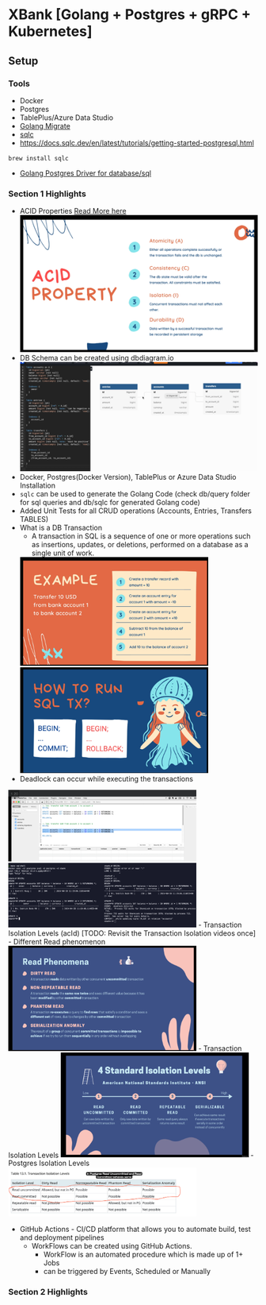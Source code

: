 # XBank [Golang + Postgres + gRPC + Kubernetes]


## Setup


### Tools 
 - Docker
 - Postgres
 - TablePlus/Azure Data Studio
 - [Golang Migrate](https://github.com/golang-migrate/migrate)
 - [sqlc](https://sqlc.dev/)
 - https://docs.sqlc.dev/en/latest/tutorials/getting-started-postgresql.html 
```shell 
brew install sqlc
```
 - [Golang Postgres Driver for database/sql](https://github.com/lib/pq)


### Section 1 Highlights
 - ACID Properties [Read More here](https://www.databricks.com/glossary/acid-transactions)
   ![ACID Properties](assets/db_acid.png)
 - DB Schema can be created using dbdiagram.io
    ![dbdiagram.io](assets/db_schema.png)
 - Docker, Postgres(Docker Version), TablePlus or Azure Data Studio Installation
 - `sqlc` can be used to generate the Golang Code (check db/query folder for sql queries and db/sqlc for generated Golang code)
 - Added Unit Tests for all CRUD operations (Accounts, Entries, Transfers TABLES)
 - What is a DB Transaction
   - A transaction in SQL is a sequence of one or more operations such as insertions, updates, or deletions, performed on a database as a single unit of work.
   <img src="assets/db_transaction.png" alt="image" width="380" height="auto">
   <img src="assets/transaction_example.png" alt="image" width="380" height="auto">
 - Deadlock can occur while executing the transactions
  <img src="assets/transaction_deadlock_queries.png" alt="image" width="380" height="auto"> 
  <img src="assets/transaction_deadlock_shell.png" alt="image" width="380" height="auto">
 - Transaction Isolation Levels (acId)
   [TODO: Revisit the Transaction Isolation videos once]
   - Different Read phenomenon
   <img src="assets/read_phenomena.png" alt="image" width="380" height="auto">
   - Transaction Isolation Levels
   <img src="assets/isolation_levels.png" alt="image" width="380" height="auto">
   - Postgres Isolation Levels
   <img src="assets/pg_isolation_levels.png" alt="image" width="380" height="auto">

 - GitHub Actions - CI/CD platform that allows you to automate build, test and deployment pipelines
   - WorkFlows can be created using GitHub Actions. 
     - WorkFlow is an automated procedure which is made up of 1+ Jobs  
     - can be triggered by Events, Scheduled or Manually

### Section 2 Highlights
